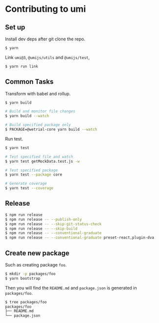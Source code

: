 # Contributing to umi

## Set up

Install dev deps after git clone the repo.

```bash
$ yarn
```

Link `umi@3`, `@umijs/utils` and `@umijs/test`,

```bash
$ yarn run link
```

## Common Tasks

Transform with babel and rollup.

```bash
$ yarn build

# Build and monitor file changes
$ yarn build --watch

# Build specified package only
$ PACKAGE=@wetrial-core yarn build --watch
```

Run test.

```bash
$ yarn test

# Test specified file and watch
$ yarn test getMockData.test.js -w

# Test specified package
$ yarn test --package core

# Generate coverage
$ yarn test --coverage
```

## Release

```bash
$ npm run release
$ npm run release -- --publish-only
$ npm run release -- --skip-git-status-check
$ npm run release -- --skip-build
$ npm run release -- --conventional-graduate
$ npm run release -- --conventional-graduate preset-react,plugin-dva
```

## Create new package

Such as creating package `foo`.

```bash
$ mkdir -p packages/foo
$ yarn bootstrap
```

Then you will find the `README.md` and `package.json` is generated in `packages/foo`.

```bash
$ tree packages/foo
packages/foo
├── README.md
└── package.json
```
